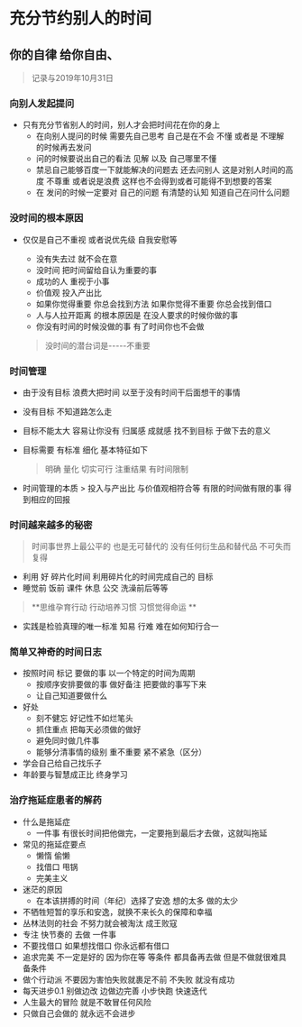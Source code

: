 # 充分节约别人的时间



## 你的自律  给你自由、

> 记录与2019年10月31日

### 向别人发起提问

+ 只有充分节省别人的时间，别人才会把时间花在你的身上
  + 在向别人提问的时候  需要先自己思考    自己是在不会 不懂 或者是 不理解  的时候再去发问
  + 问的时候要说出自己的看法  见解   以及  自己哪里不懂
  + 禁忌自己能够百度一下就能解决的问题去  还去问别人   这是对别人时间的高度  不尊重  或者说是浪费   这样也不会得到或者可能得不到想要的答案
  + 在  发问的时候一定要对  自己的问题  有清楚的认知  知道自己在问什么问题

### 没时间的根本原因

+ 仅仅是自己不重视  或者说优先级   自我安慰等

  + 没有失去过  就不会在意 
  + 没时间  把时间留给自认为重要的事
  + 成功的人  重视于小事
  + 价值观   投入产出比
  + 如果你觉得重要   你总会找到方法   如果你觉得不重要  你总会找到借口
  + 人与人拉开距离 的根本原因是   在没人要求的时候你做的事
  + 你没有时间的时候没做的事   有了时间你也不会做

  > 没时间的潜台词是-----不重要

### 时间管理

+ 由于没有目标   浪费大把时间   以至于没有时间干后面想干的事情 

+ 没有目标   不知道路怎么走

+ 目标不能太大    容易让你没有   归属感   成就感   找不到目标   于做下去的意义

+ 目标需要  有标准  细化   基本特征如下

  > 明确   量化   切实可行   注重结果   有时间限制

+ 时间管理的本质  > 投入与产出比     与价值观相符合等 有限的时间做有限的事  得到相应的回报



### 时间越来越多的秘密

>时间事世界上最公平的   也是无可替代的   没有任何衍生品和替代品 不可失而复得

+ 利用 好  碎片化时间   利用碎片化的时间完成自己的 目标
+ 睡觉前   饭前    课件   休息 公交  洗澡前后等等

> **思维孕育行动   行动培养习惯    习惯觉得命运  **

+ 实践是检验真理的唯一标准   知易  行难   难在如何知行合一

### 简单又神奇的时间日志

+ 按照时间 标记 要做的事    以一个特定的时间为周期
  + 按顺序安排要做的事    做好备注    把要做的事写下来
  + 让自己知道要做什么
+ 好处
  + 刻不健忘   好记性不如烂笔头
  + 抓住重点   把每天必须做的做好
  + 避免同时做几件事
  + 能够分清事情的级别    重不重要  紧不紧急（区分）
+ 学会自己给自己找乐子
+ 年龄要与智慧成正比   终身学习



### 治疗拖延症患者的解药

+ 什么是拖延症
  + 一件事  有很长时间把他做完，一定要拖到最后才去做，这就叫拖延
+ 常见的拖延症要点
  + 懒惰 偷懒
  + 找借口 甩锅
  + 完美主义
+ 迷茫的原因
  + 在本该拼搏的时间（年纪）选择了安逸   想的太多  做的太少
+ 不牺牲短暂的享乐和安逸，就换不来长久的保障和幸福
+ 丛林法则的社会   不努力就会被淘汰   成王败寇
+ 专注  快节奏的 去做 一件事
+ 不要找借口   如果想找借口   你永远都有借口
+ 追求完美   不一定是好的    因为你在等  等条件 都具备再去做    但是不做就很难具备条件
+ 做个行动派    不要因为害怕失败就裹足不前    不失败  就没有成功 
+ 每天进步0.1   别做边改   边做边完善  小步快跑 快速迭代
+ 人生最大的冒险  就是不敢冒任何风险
+ 只做自己会做的  就永远不会进步



















